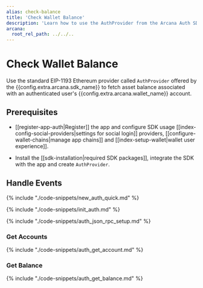 ```yaml
---
alias: check-balance
title: 'Check Wallet Balance'
description: 'Learn how to use the AuthProvider from the Arcana Auth SDK to get the wallet balance of the app user.'
arcana:
  root_rel_path: ../../..
---
```


# Check Wallet Balance

Use the standard EIP-1193 Ethereum provider called `AuthProvider` offered by the {{config.extra.arcana.sdk_name}} to fetch asset balance associated with an authenticated user's {{config.extra.arcana.wallet_name}} account.

## Prerequisites

* [[register-app-auth|Register]] the app and configure SDK usage [[index-config-social-providers|settings for social login]] providers, [[configure-wallet-chains|manage app chains]] and [[index-setup-wallet|wallet user experience]].

* Install the [[sdk-installation|required SDK packages]], integrate the SDK with the app and create `AuthProvider`. 

## Handle Events

{% include "./code-snippets/new_auth_quick.md" %}

{% include "./code-snippets/init_auth.md" %}

{% include "./code-snippets/auth_json_rpc_setup.md" %}

### Get Accounts

{% include "./code-snippets/auth_get_account.md" %}

### Get Balance

{% include "./code-snippets/auth_get_balance.md" %}